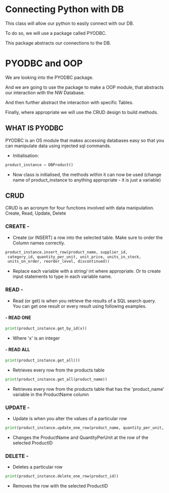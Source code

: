 # Connecting Python with DB

This class will allow our python to easily connect with our DB.

To do so, we will use a package called PYODBC.

This package abstracts our connections to the DB.

# PYODBC and OOP

We are looking into the PYODBC package.

And we are going to use the package to make a OOP module, that abstracts our interaction with the NW Database.

And then further abstract the interaction with specific Tables.

Finally, where appropriate we will use the CRUD design to build methods. 

## WHAT IS PYODBC

PYODBC is an OS module that makes accessing databases easy so that you can manipulate data using injected sql commands.

- Initialisation:
```python
product_instance = DBProduct()
```
- Now class is initialised, the methods within it can now be used (change name of product_instance to anything appropriate - it is just a variable)
## CRUD

CRUD is an acronym for four functions involved with data manipulation. Create, Read, Update, Delete
### CREATE - 
- Create (or INSERT) a row into the selected table. Make sure to order the Column names correctly.

```python
product_instance.insert_row(product_name, supplier_id,
 category_id, quantity_per_unit, unit_price, units_in_stock,
 units_on_order, reorder_level, discontinued))
```
- Replace each variable with a string/ int where appropriate. Or to create input statements to type in each variable name.

### READ -
- Read (or get) is when you retrieve the results of a SQL search query. You can get one result or every result using following examples.
#### - READ ONE
```python
print(product_instance.get_by_id(x))
```
- Where 'x' is an integer
#### - READ ALL
```python
print(product_instance.get_all())
```
- Retrieves every row from the products table
```python
print(product_instance.get_all(product_name))
```
- Retrieves every row from the products table that has the 'product_name' variable in the ProductName column
### UPDATE -
- Update is when you alter the values of a particular row
```python
print(product_instance.update_one_row(product_name, quantity_per_unit, product_id))
```
- Changes the ProductName and QuantityPerUnit at the row of the selected ProductID
### DELETE -
- Deletes a particular row
```python
print(product_instance.delete_one_row(product_id))
```
- Removes the row with the selected ProductID